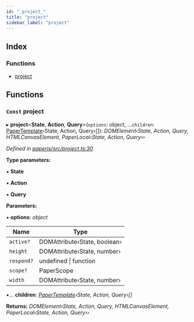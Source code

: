 ```yaml
---
id: "_project_"
title: "project"
sidebar_label: "project"
---
```


## Index

### Functions

* [project](_project_.md#const-project)

## Functions

### `Const` project

▸ **project**<**State**, **Action**, **Query**>(`options`: object, ...`children`: [PaperTemplate](../interfaces/_template_.papertemplate.md)‹State, Action, Query›[]): *DOMElement‹State, Action, Query, HTMLCanvasElement, PaperLocal‹State, Action, Query››*

*Defined in [paperjs/src/project.ts:30](https://github.com/fponticelli/tempo/blob/master/paperjs/src/project.ts#L30)*

**Type parameters:**

▪ **State**

▪ **Action**

▪ **Query**

**Parameters:**

▪ **options**: *object*

Name | Type |
------ | ------ |
`active?` | DOMAttribute‹State, boolean› |
`height` | DOMAttribute‹State, number› |
`respond?` | undefined &#124; function |
`scope?` | PaperScope |
`width` | DOMAttribute‹State, number› |

▪... **children**: *[PaperTemplate](../interfaces/_template_.papertemplate.md)‹State, Action, Query›[]*

**Returns:** *DOMElement‹State, Action, Query, HTMLCanvasElement, PaperLocal‹State, Action, Query››*
